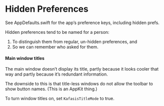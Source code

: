 # Hidden Preferences

See AppDefaults.swift for the app’s preference keys, including hidden prefs.

Hidden preferences tend to be named for a person:

1. To distinguish them from regular, un-hidden preferences, and
2. So we can remember who asked for them.

#### Main window titles

The main window doesn’t display its title, partly because it looks cooler that way and partly because it’s redundant information.

The downside to this is that title-less windows do not allow the toolbar to show button names. (This is an AppKit thing.)

To turn window titles on, set `KafasisTitleMode` to true.